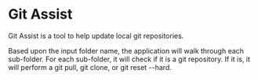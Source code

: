 # Git Assist

Git Assist is a tool to help update local git repositories.

Based upon the input folder name, the application will walk through each sub-folder.  For each sub-folder, it will check if it is a git repository.  If it is, it will perform a git pull, git clone, or git reset --hard.
